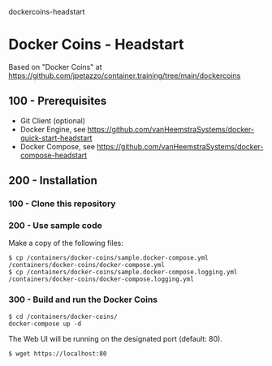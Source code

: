 dockercoins-headstart
# Docker Coins - Headstart

Based on "Docker Coins" at https://github.com/jpetazzo/container.training/tree/main/dockercoins

## 100 - Prerequisites

- Git Client (optional)
- Docker Engine, see https://github.com/vanHeemstraSystems/docker-quick-start-headstart
- Docker Compose, see https://github.com/vanHeemstraSystems/docker-compose-headstart

## 200 - Installation

### 100 - Clone this repository

### 200 - Use sample code

Make a copy of the following files:

```
$ cp /containers/docker-coins/sample.docker-compose.yml /containers/docker-coins/docker-compose.yml
$ cp /containers/docker-coins/sample.docker-compose.logging.yml /containers/docker-coins/docker-compose.logging.yml
```

### 300 - Build and run the Docker Coins

```
$ cd /containers/docker-coins/
docker-compose up -d
```

The Web UI will be running on the designated port (default: 80).

```
$ wget https://localhost:80
```
